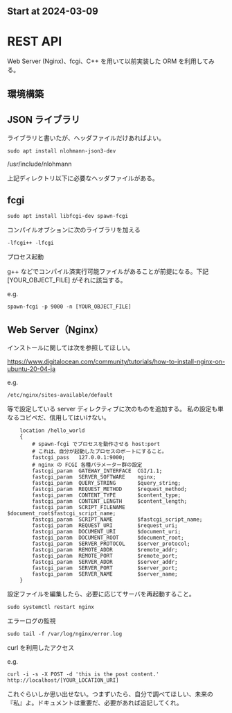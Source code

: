 ## Start at 2024-03-09

# REST API

Web Server (Nginx)、fcgi、C++ を用いて以前実装した ORM を利用してみる。

## 環境構築

## JSON ライブラリ

ライブラリと書いたが、ヘッダファイルだけあればよい。

```
sudo apt install nlohmann-json3-dev
```
/usr/include/nlohmann

上記ディレクトリ以下に必要なヘッダファイルがある。

## fcgi

```
sudo apt install libfcgi-dev spawn-fcgi
```

コンパイルオブションに次のライブラリを加える
```
-lfcgi++ -lfcgi
```

プロセス起動

g++ などでコンパイル済実行可能ファイルがあることが前提になる。下記[YOUR_OBJECT_FILE] がそれに該当する。

e.g.
```
spawn-fcgi -p 9000 -n [YOUR_OBJECT_FILE]
```


## Web Server（Nginx）

インストールに関しては次を参照してほしい。

https://www.digitalocean.com/community/tutorials/how-to-install-nginx-on-ubuntu-20-04-ja

e.g. 
```
/etc/nginx/sites-available/default
```

等で設定している server ディレクティブに次のものを追加する。
私の設定も単なるコピペだ、信用してはいけない。

```
    location /hello_world
    {
        # spawn-fcgi でプロセスを動作させる host:port
        # これは、自分が起動したプロセスのポートにすること。
        fastcgi_pass   127.0.0.1:9000;
        # nginx の FCGI 各種パラメーター群の設定
        fastcgi_param  GATEWAY_INTERFACE  CGI/1.1;
        fastcgi_param  SERVER_SOFTWARE    nginx;
        fastcgi_param  QUERY_STRING       $query_string;
        fastcgi_param  REQUEST_METHOD     $request_method;
        fastcgi_param  CONTENT_TYPE       $content_type;
        fastcgi_param  CONTENT_LENGTH     $content_length;
        fastcgi_param  SCRIPT_FILENAME    $document_root$fastcgi_script_name;
        fastcgi_param  SCRIPT_NAME        $fastcgi_script_name;
        fastcgi_param  REQUEST_URI        $request_uri;
        fastcgi_param  DOCUMENT_URI       $document_uri;
        fastcgi_param  DOCUMENT_ROOT      $document_root;
        fastcgi_param  SERVER_PROTOCOL    $server_protocol;
        fastcgi_param  REMOTE_ADDR        $remote_addr;
        fastcgi_param  REMOTE_PORT        $remote_port;
        fastcgi_param  SERVER_ADDR        $server_addr;
        fastcgi_param  SERVER_PORT        $server_port;
        fastcgi_param  SERVER_NAME        $server_name;
    }
```
設定ファイルを編集したら、必要に応じてサーバを再起動すること。

```
sudo systemctl restart nginx
```
エラーログの監視
```
sudo tail -f /var/log/nginx/error.log
```
curl を利用したアクセス

e.g.
```
curl -i -s -X POST -d 'this is the post content.' http://localhost/[YOUR_LOCATION_URI]
```

これぐらいしか思い出せない。つまずいたら、自分で調べてほしい、未来の『私』よ。ドキュメントは重要だ、必要があれば追記してくれ。
